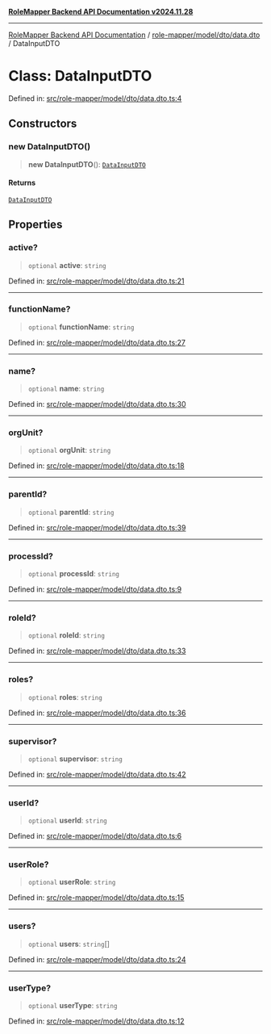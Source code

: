 [**RoleMapper Backend API Documentation v2024.11.28**](../../../../../README.md)

***

[RoleMapper Backend API Documentation](../../../../../modules.md) / [role-mapper/model/dto/data.dto](../README.md) / DataInputDTO

# Class: DataInputDTO

Defined in: [src/role-mapper/model/dto/data.dto.ts:4](https://github.com/FlowCraft-AG/RoleMapper/blob/5b9ee56819f4990f54c16dcad37384ac73c1551c/backend/src/role-mapper/model/dto/data.dto.ts#L4)

## Constructors

### new DataInputDTO()

> **new DataInputDTO**(): [`DataInputDTO`](DataInputDTO.md)

#### Returns

[`DataInputDTO`](DataInputDTO.md)

## Properties

### active?

> `optional` **active**: `string`

Defined in: [src/role-mapper/model/dto/data.dto.ts:21](https://github.com/FlowCraft-AG/RoleMapper/blob/5b9ee56819f4990f54c16dcad37384ac73c1551c/backend/src/role-mapper/model/dto/data.dto.ts#L21)

***

### functionName?

> `optional` **functionName**: `string`

Defined in: [src/role-mapper/model/dto/data.dto.ts:27](https://github.com/FlowCraft-AG/RoleMapper/blob/5b9ee56819f4990f54c16dcad37384ac73c1551c/backend/src/role-mapper/model/dto/data.dto.ts#L27)

***

### name?

> `optional` **name**: `string`

Defined in: [src/role-mapper/model/dto/data.dto.ts:30](https://github.com/FlowCraft-AG/RoleMapper/blob/5b9ee56819f4990f54c16dcad37384ac73c1551c/backend/src/role-mapper/model/dto/data.dto.ts#L30)

***

### orgUnit?

> `optional` **orgUnit**: `string`

Defined in: [src/role-mapper/model/dto/data.dto.ts:18](https://github.com/FlowCraft-AG/RoleMapper/blob/5b9ee56819f4990f54c16dcad37384ac73c1551c/backend/src/role-mapper/model/dto/data.dto.ts#L18)

***

### parentId?

> `optional` **parentId**: `string`

Defined in: [src/role-mapper/model/dto/data.dto.ts:39](https://github.com/FlowCraft-AG/RoleMapper/blob/5b9ee56819f4990f54c16dcad37384ac73c1551c/backend/src/role-mapper/model/dto/data.dto.ts#L39)

***

### processId?

> `optional` **processId**: `string`

Defined in: [src/role-mapper/model/dto/data.dto.ts:9](https://github.com/FlowCraft-AG/RoleMapper/blob/5b9ee56819f4990f54c16dcad37384ac73c1551c/backend/src/role-mapper/model/dto/data.dto.ts#L9)

***

### roleId?

> `optional` **roleId**: `string`

Defined in: [src/role-mapper/model/dto/data.dto.ts:33](https://github.com/FlowCraft-AG/RoleMapper/blob/5b9ee56819f4990f54c16dcad37384ac73c1551c/backend/src/role-mapper/model/dto/data.dto.ts#L33)

***

### roles?

> `optional` **roles**: `string`

Defined in: [src/role-mapper/model/dto/data.dto.ts:36](https://github.com/FlowCraft-AG/RoleMapper/blob/5b9ee56819f4990f54c16dcad37384ac73c1551c/backend/src/role-mapper/model/dto/data.dto.ts#L36)

***

### supervisor?

> `optional` **supervisor**: `string`

Defined in: [src/role-mapper/model/dto/data.dto.ts:42](https://github.com/FlowCraft-AG/RoleMapper/blob/5b9ee56819f4990f54c16dcad37384ac73c1551c/backend/src/role-mapper/model/dto/data.dto.ts#L42)

***

### userId?

> `optional` **userId**: `string`

Defined in: [src/role-mapper/model/dto/data.dto.ts:6](https://github.com/FlowCraft-AG/RoleMapper/blob/5b9ee56819f4990f54c16dcad37384ac73c1551c/backend/src/role-mapper/model/dto/data.dto.ts#L6)

***

### userRole?

> `optional` **userRole**: `string`

Defined in: [src/role-mapper/model/dto/data.dto.ts:15](https://github.com/FlowCraft-AG/RoleMapper/blob/5b9ee56819f4990f54c16dcad37384ac73c1551c/backend/src/role-mapper/model/dto/data.dto.ts#L15)

***

### users?

> `optional` **users**: `string`[]

Defined in: [src/role-mapper/model/dto/data.dto.ts:24](https://github.com/FlowCraft-AG/RoleMapper/blob/5b9ee56819f4990f54c16dcad37384ac73c1551c/backend/src/role-mapper/model/dto/data.dto.ts#L24)

***

### userType?

> `optional` **userType**: `string`

Defined in: [src/role-mapper/model/dto/data.dto.ts:12](https://github.com/FlowCraft-AG/RoleMapper/blob/5b9ee56819f4990f54c16dcad37384ac73c1551c/backend/src/role-mapper/model/dto/data.dto.ts#L12)
